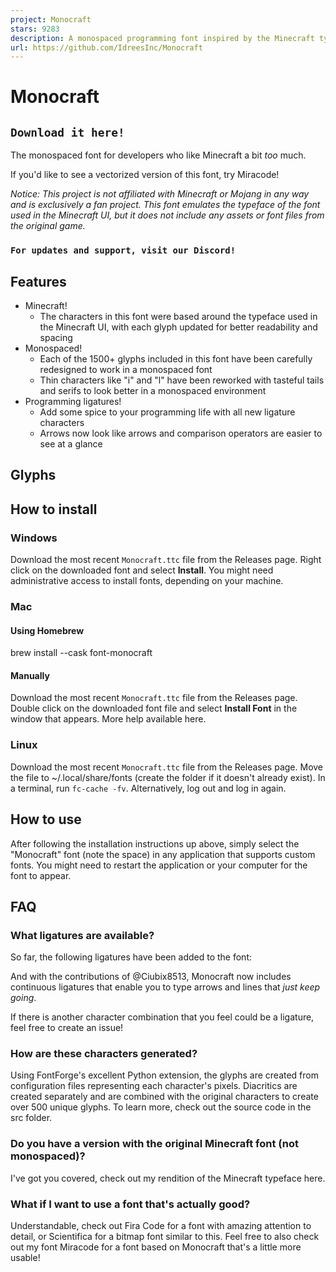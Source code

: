 ```yaml
---
project: Monocraft
stars: 9283
description: A monospaced programming font inspired by the Minecraft typeface
url: https://github.com/IdreesInc/Monocraft
---
```


Monocraft
=========

`Download it here!`
-------------------

  

The monospaced font for developers who like Minecraft a bit _too_ much.

If you'd like to see a vectorized version of this font, try Miracode!

_Notice: This project is not affiliated with Minecraft or Mojang in any way and is exclusively a fan project. This font emulates the typeface of the font used in the Minecraft UI, but it does not include any assets or font files from the original game._

### `For updates and support, visit our Discord!`

Features
--------

-   Minecraft!
    -   The characters in this font were based around the typeface used in the Minecraft UI, with each glyph updated for better readability and spacing
-   Monospaced!
    -   Each of the 1500+ glyphs included in this font have been carefully redesigned to work in a monospaced font
    -   Thin characters like "i" and "l" have been reworked with tasteful tails and serifs to look better in a monospaced environment
-   Programming ligatures!
    -   Add some spice to your programming life with all new ligature characters
    -   Arrows now look like arrows and comparison operators are easier to see at a glance

Glyphs
------

How to install
--------------

### Windows

Download the most recent `Monocraft.ttc` file from the Releases page. Right click on the downloaded font and select **Install**. You might need administrative access to install fonts, depending on your machine.

### Mac

#### Using Homebrew

brew install --cask font-monocraft

#### Manually

Download the most recent `Monocraft.ttc` file from the Releases page. Double click on the downloaded font file and select **Install Font** in the window that appears. More help available here.

### Linux

Download the most recent `Monocraft.ttc` file from the Releases page. Move the file to ~/.local/share/fonts (create the folder if it doesn't already exist). In a terminal, run `fc-cache -fv`. Alternatively, log out and log in again.

How to use
----------

After following the installation instructions up above, simply select the "Monocraft" font (note the space) in any application that supports custom fonts. You might need to restart the application or your computer for the font to appear.

FAQ
---

### What ligatures are available?

So far, the following ligatures have been added to the font:

And with the contributions of @Ciubix8513, Monocraft now includes continuous ligatures that enable you to type arrows and lines that _just keep going_.

If there is another character combination that you feel could be a ligature, feel free to create an issue!

### How are these characters generated?

Using FontForge's excellent Python extension, the glyphs are created from configuration files representing each character's pixels. Diacritics are created separately and are combined with the original characters to create over 500 unique glyphs. To learn more, check out the source code in the src folder.

### Do you have a version with the original Minecraft font (not monospaced)?

I've got you covered, check out my rendition of the Minecraft typeface here.

### What if I want to use a font that's actually good?

Understandable, check out Fira Code for a font with amazing attention to detail, or Scientifica for a bitmap font similar to this. Feel free to also check out my font Miracode for a font based on Monocraft that's a little more usable!
